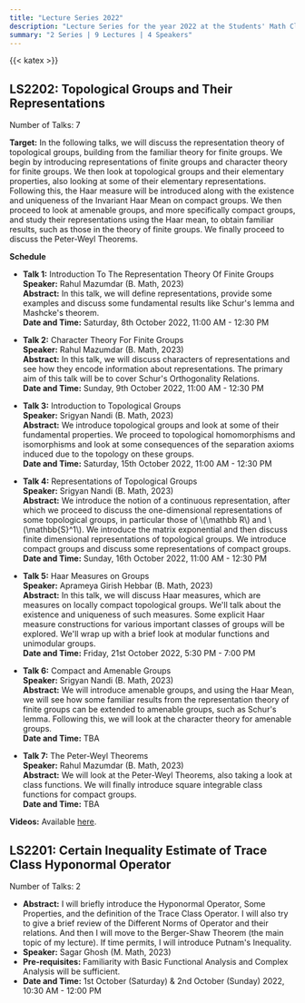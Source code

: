 ```yaml
---
title: "Lecture Series 2022"
description: "Lecture Series for the year 2022 at the Students' Math Club at Indian Statistical Institute, Bangalore."
summary: "2 Series | 9 Lectures | 4 Speakers"
---
```


{{< katex >}}

## LS2202: Topological Groups and Their Representations

Number of Talks: 7

**Target:** In the following talks, we will discuss the representation theory of topological groups, building from the familiar theory for finite groups. We begin by introducing representations of finite groups and character theory for finite groups. We then look at topological groups and their elementary properties, also looking at some of their elementary representations. Following this, the Haar measure will be introduced along with the existence and uniqueness of the Invariant Haar Mean on compact groups. We then proceed to look at amenable groups, and more specifically compact groups, and study their representations using the Haar mean, to obtain familiar results, such as those in the theory of finite groups. We finally proceed to discuss the Peter-Weyl Theorems.

**Schedule**

- **Talk 1:** Introduction To The Representation Theory Of Finite Groups  
  **Speaker:** Rahul Mazumdar (B. Math, 2023)  
  **Abstract:** In this talk, we will define representations, provide some examples and discuss some fundamental results like Schur's lemma and Mashcke's theorem.  
  **Date and Time:** Saturday, 8th October 2022, 11:00 AM - 12:30 PM

- **Talk 2:** Character Theory For Finite Groups  
  **Speaker:** Rahul Mazumdar (B. Math, 2023)  
  **Abstract:** In this talk, we will discuss characters of representations and see how they encode information about representations. The primary aim of this talk will be to cover Schur's Orthogonality Relations.  
  **Date and Time:** Sunday, 9th October 2022, 11:00 AM - 12:30 PM

- **Talk 3:** Introduction to Topological Groups  
  **Speaker:** Srigyan Nandi (B. Math, 2023)  
  **Abstract:** We introduce topological groups and look at some of their fundamental properties. We proceed to topological homomorphisms and isomorphisms and look at some consequences of the separation axioms induced due to the topology on these groups.  
  **Date and Time:** Saturday, 15th October 2022, 11:00 AM - 12:30 PM

- **Talk 4:** Representations of Topological Groups  
  **Speaker:** Srigyan Nandi (B. Math, 2023)  
  **Abstract:** We introduce the notion of a continuous representation, after which we proceed to discuss the one-dimensional representations of some topological groups, in particular those of \\(\mathbb R\\) and \\(\mathbb{S}^1\\). We introduce the matrix exponential and then discuss finite dimensional representations of topological groups. We introduce compact groups and discuss some representations of compact groups.  
  **Date and Time:** Sunday, 16th October 2022, 11:00 AM - 12:30 PM

- **Talk 5:** Haar Measures on Groups  
  **Speaker:** Aprameya Girish Hebbar (B. Math, 2023)  
  **Abstract:** In this talk, we will discuss Haar measures, which are measures on locally compact topological groups. We'll talk about the existence and uniqueness of such measures. Some explicit Haar measure constructions for various important classes of groups will be explored. We'll wrap up with a brief look at modular functions and unimodular groups.  
  **Date and Time:** Friday, 21st October 2022, 5:30 PM - 7:00 PM

- **Talk 6:** Compact and Amenable Groups  
  **Speaker:** Srigyan Nandi (B. Math, 2023)  
  **Abstract:** We will introduce amenable groups, and using the Haar Mean, we will see how some familiar results from the representation theory of finite groups can be extended to amenable groups, such as Schur's lemma. Following this, we will look at the character theory for amenable groups.  
  **Date and Time:** TBA

- **Talk 7:** The Peter-Weyl Theorems  
  **Speaker:** Rahul Mazumdar (B. Math, 2023)  
  **Abstract:** We will look at the Peter-Weyl Theorems, also taking a look at class functions. We will finally introduce square integrable class functions for compact groups.  
  **Date and Time:** TBA

**Videos:** Available [here](https://youtube.com/playlist?list=PL0l3kv-aP9d8iREw8B6eSths-TYhjkZEt).

## LS2201: Certain Inequality Estimate of Trace Class Hyponormal Operator

Number of Talks: 2

- **Abstract:** I will briefly introduce the Hyponormal Operator, Some Properties, and the definition of the Trace Class Operator. I will also try to give a brief review of the Different Norms of Operator and their relations. And then I will move to the Berger-Shaw Theorem (the main topic of my lecture). If time permits, I will introduce Putnam's Inequality.
- **Speaker:** Sagar Ghosh (M. Math, 2023)
- **Pre-requisites:** Familiarity with Basic Functional Analysis and Complex Analysis will be sufficient.
- **Date and Time:** 1st October (Saturday) & 2nd October (Sunday) 2022, 10:30 AM - 12:00 PM
